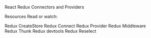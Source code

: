 React Redux Connectors and Providers

Resources
Read or watch:

Redux CreateStore
Redux Connect
Redux Provider
Redux Middleware
Redux Thunk
Redux devtools
Redux Reselect
